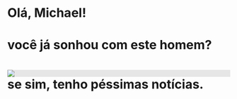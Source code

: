 # Olá, Michael!
<html>
<head> 
<h1>você já sonhou com este homem?</h1>

<body>
          <h1>
 <img style="display: block;-webkit-user-select: none;margin: auto;background-color: hsl(0, 0%, 90%);transition: background-color 300ms;" src="https://camo.githubusercontent.com/3444a3f24e65a31a5419a5678febb76c14ce7aa58536293b865c1680174f11f2/68747470733a2f2f656e637279707465642d74626e302e677374617469632e636f6d2f696d616765733f713d74626e3a414e643947635473346b386449667574726e5035676e4c67786c37654d7032756d6268666e386f5537772673">
se sim, tenho péssimas notícias.
